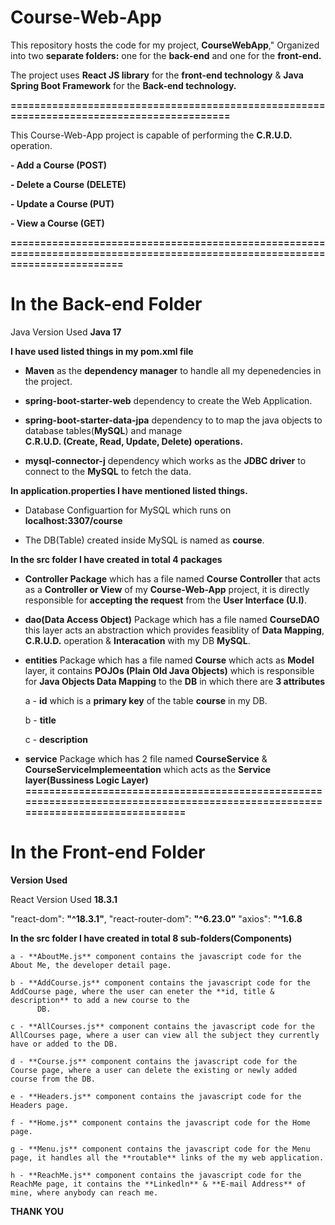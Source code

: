 # Course-Web-App

This repository hosts the code for my project, **CourseWebApp**," 
Organized into two **separate folders:** 
one for the **back-end** and one for the **front-end.**

The project uses **React JS library** for the **front-end technology**
& **Java Spring Boot Framework** for the **Back-end technology.**

**==========================================================================================**

This Course-Web-App project is capable of performing the  **C.R.U.D.** operation.

**- Add a Course (POST)**

**- Delete a Course (DELETE)**

**- Update a Course (PUT)**

**- View a Course (GET)**

**=============================================================================================================================**

In the **Back-end Folder**
==========================

Java Version Used **Java 17**

**I have used listed things in my **pom.xml** file**

-  **Maven** as the **dependency manager** to handle all my depenedencies in the project.

-  **spring-boot-starter-web** dependency to create the Web Application.

-  **spring-boot-starter-data-jpa** dependency to  to map the java objects to database tables(**MySQL**) and manage   
    **C.R.U.D. (Create, Read, Update, Delete) operations.**

- **mysql-connector-j** dependency which works as the **JDBC driver** to connect to the **MySQL** to fetch the data.

 **In application.properties I have mentioned listed things.**

  - Database Configuartion for MySQL which runs on **localhost:3307/course**
  
  - The DB(Table) created inside MySQL is named as **course**.

  **In the src folder I have created in total 4 packages**
  
  - **Controller Package** which has a file named **Course Controller** that acts as a **Controller or View** of
    my **Course-Web-App** project, it is directly responsible for **accepting the request** from the
    **User Interface (U.I)**.

 - **dao(Data Access Object)** Package which has a file named **CourseDAO** this layer acts an abstraction
     which provides feasiblity of **Data Mapping**, **C.R.U.D.** operation & **Interacation** with my DB **MySQL**.

 - **entities** Package which has a file named **Course** which acts as **Model** layer, it contains **POJOs (Plain Old Java 
     Objects)** which is responsible for **Java Objects Data Mapping** to the **DB** in which there are **3 attributes**
   
      a -  **id** which is a **primary key** of the table **course** in my DB.  

      b -  **title**

      c -  **description**

 -  **service** Package which has 2 file named **CourseService** & **CourseServiceImplemeentation** which acts as the 
    **Service layer(Bussiness Logic Layer)**
**===============================================================================================================================**

  In the **Front-end Folder**
  ==========================

  **Version Used**
  
  React Version Used **18.3.1**
  
  "react-dom": **"^18.3.1"**,
  "react-router-dom": **"^6.23.0"**
  "axios": **"^1.6.8**
  
**In the src folder I have created in total 8 sub-folders(Components)**

    a - **AboutMe.js** component contains the javascript code for the About Me, the developer detail page.

    b - **AddCourse.js** component contains the javascript code for the AddCourse page, where the user can eneter the **id, title & description** to add a new course to the 
          DB.

    c - **AllCourses.js** component contains the javascript code for the AllCourses page, where a user can view all the subject they currently have or added to the DB.    

    d - **Course.js** component contains the javascript code for the Course page, where a user can delete the existing or newly added course from the DB.

    e - **Headers.js** component contains the javascript code for the Headers page.

    f - **Home.js** component contains the javascript code for the Home page.

    g - **Menu.js** component contains the javascript code for the Menu page, it handles all the **routable** links of the my web application.

    h - **ReachMe.js** component contains the javascript code for the ReachMe page, it contains the **Linkedln** & **E-mail Address** of mine, where anybody can reach me.

   **THANK YOU**
